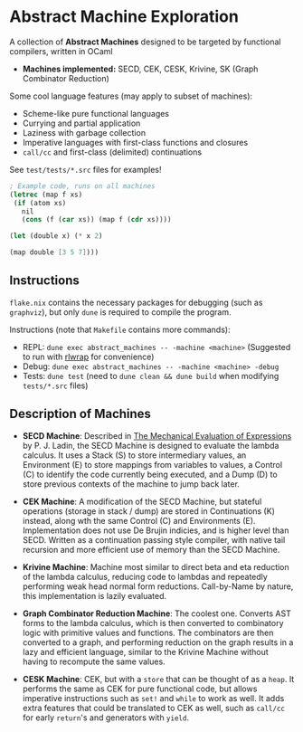 # Abstract Machine Exploration

A collection of **Abstract Machines** designed to be targeted by functional compilers, written in OCaml

- **Machines implemented:** SECD, CEK, CESK, Krivine, SK (Graph Combinator Reduction)

Some cool language features (may apply to subset of machines):

- Scheme-like pure functional languages
- Currying and partial application
- Laziness with garbage collection
- Imperative languages with first-class functions and closures
- `call/cc` and first-class (delimited) continuations

See `test/tests/*.src` files for examples!

```scheme
; Example code, runs on all machines
(letrec (map f xs)
 (if (atom xs)
   nil
   (cons (f (car xs)) (map f (cdr xs))))

(let (double x) (* x 2)

(map double [3 5 7])))
```

## Instructions

`flake.nix` contains the necessary packages for debugging (such as `graphviz`), but only `dune` is required to compile the program.

Instructions (note that `Makefile` contains more commands):

- REPL: `dune exec abstract_machines -- -machine <machine>` (Suggested to run with [rlwrap](https://github.com/hanslub42/rlwrap) for convenience)
- Debug: `dune exec abstract_machines -- -machine <machine> -debug`
- Tests: `dune test` (need to `dune clean && dune build` when modifying `tests/*.src` files)

## Description of Machines

- **SECD Machine**: Described in [The Mechanical Evaluation of Expressions](https://jhc.sjtu.edu.cn/~yutingwang/files/fp/landin-1964.pdf) by P. J. Ladin, the SECD Machine is designed to evaluate the lambda calculus. It uses a Stack (S) to store intermediary values, an Environment (E) to store mappings from variables to values, a Control (C) to identify the code currently being executed, and a Dump (D) to store previous contexts of the machine to jump back later.

- **CEK Machine**: A modification of the SECD Machine, but stateful operations (storage in stack / dump) are stored in Continuations (K) instead, along wth the same Control (C) and Environments (E). Implementation does not use De Brujin indicies, and is higher level than SECD. Written as a continuation passing style compiler, with native tail recursion and more efficient use of memory than the SECD Machine.

- **Krivine Machine**: Machine most similar to direct beta and eta reduction of the lambda calculus, reducing code to lambdas and repeatedly performing weak head normal form reductions. Call-by-Name by nature, this implementation is lazily evaluated.

- **Graph Combinator Reduction Machine**: The coolest one. Converts AST forms to the lambda calculus, which is then converted to combinatory logic with primitive values and functions. The combinators are then converted to a graph, and performing reduction on the graph results in a lazy and efficient language, similar to the Krivine Machine without having to recompute the same values.

- **CESK Machine**: CEK, but with a `store` that can be thought of as a `heap`. It performs the same as CEK for pure functional code, but allows imperative instructions such as `set!` and `while` to work as well. It adds extra features that could be translated to CEK as well, such as `call/cc` for early `return`'s and generators with `yield`.
